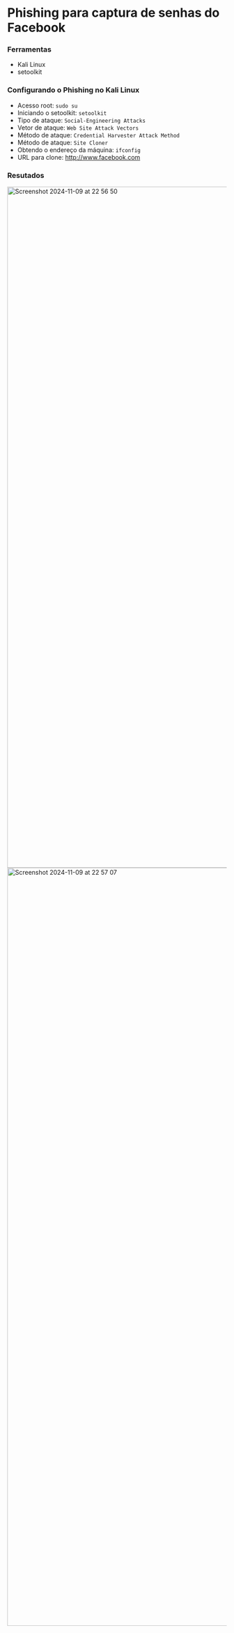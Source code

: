 # Phishing para captura de senhas do Facebook

### Ferramentas

- Kali Linux
- setoolkit

### Configurando o Phishing no Kali Linux

- Acesso root: ``` sudo su ```
- Iniciando o setoolkit: ``` setoolkit ```
- Tipo de ataque: ``` Social-Engineering Attacks ```
- Vetor de ataque: ``` Web Site Attack Vectors ```
- Método de ataque: ```Credential Harvester Attack Method ```
- Método de ataque: ``` Site Cloner ```
- Obtendo o endereço da máquina: ``` ifconfig ```
- URL para clone: http://www.facebook.com

### Resutados

<img width="1562" alt="Screenshot 2024-11-09 at 22 56 50" src="https://github.com/user-attachments/assets/11854e3f-60d3-4f02-a1e5-1057c34efb3b">

<img width="1739" alt="Screenshot 2024-11-09 at 22 57 07" src="https://github.com/user-attachments/assets/36de79d0-4a73-48f3-a6de-a0333e337eae">
